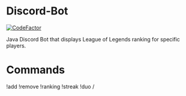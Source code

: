 # Discord-Bot
[![CodeFactor](https://www.codefactor.io/repository/github/s-porebski/discord-bot/badge)](https://www.codefactor.io/repository/github/s-porebski/discord-bot)

Java Discord Bot that displays League of Legends ranking for specific players.

# Commands
!add <summoner name>
!remove <summoner name>
!ranking
!streak <summoner name>
!duo <summoner name>/<summoner name>
